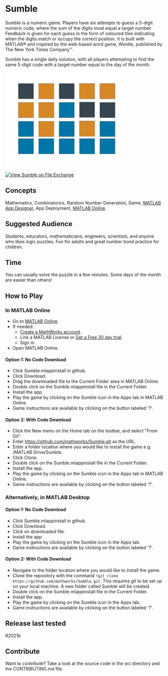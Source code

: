 # Sumble 

Sumble is a numeric game. Players have six attempts to guess a 5-digit numeric code, where the sum of the digits must equal a target number. Feedback is given for each guess in the form of coloured tiles indicating when the digits match or occupy the correct position. It is built with MATLAB® and inspired by the web-based word game, Wordle, published by The New York Times Company™.

Sumble has a single daily solution, with all players attempting to find the same 5-digit code with a target number equal to the day of the month.

![Sumble, a numeric game](/src/SumbleIcon.jpg)

[![View Sumble on File Exchange](https://www.mathworks.com/matlabcentral/images/matlab-file-exchange.svg)](https://www.mathworks.com/matlabcentral/fileexchange/108564-sumble)

 
## Concepts
Mathematics, Combinatorics, Random Number Generation, Game, [MATLAB App Designer](https://www.mathworks.com/products/matlab/app-designer.html), App Deployment, [MATLAB Online](https://matlab.mathworks.com/). 

## Suggested Audience
Students, educators, mathematicians, engineers, scientists, and anyone who likes logic puzzles. Fun for adults and great number bond practice for children.

## Time
You can usually solve the puzzle in a few minutes. Some days of the month are easier than others! 

## How to Play

### In MATLAB Online 
* Go to [MATLAB Online](https://matlab.mathworks.com/). 
* If needed:
   * [Create a MathWorks account](https://www.mathworks.com/matlabcentral/answers/361072-how-do-i-create-a-mathworks-account).
   * Link a MATLAB License or [Get a Free 30 day trial](https://www.mathworks.com/campaigns/products/trials.html). 
   * Sign in.    
* Open MATLAB Online.

#### Option 1: No Code Download 
* Click Sumble.mlappinstall in github.
* Click Download.
* Drag the downloaded file to the Current Folder area in MATLAB Online.
* Double click on the Sumble.mlappinstall file in the Current Folder. 
* Install the app. 
* Play the game by clicking on the Sumble icon in the Apps tab in MATLAB Online. 
* Game instructions are available by clicking on the button labeled '?'.
   
#### Option 2: With Code Download 
* Click the New menu on the Home tab on the toolbar, and select "From Git". 
* Enter https://github.com/mathworks/Sumble.git as the URL. 
* Enter a folder location where you would like to install the game e.g. /MATLAB Drive/Sumble.
* Click Clone. 
* Double click on the Sumble.mlappinstall file in the Current Folder. 
* Install the app. 
* Play the game by clicking on the Sumble icon in the Apps tab in MATLAB Online. 
* Game instructions are available by clicking on the button labeled '?'.

### Alternatively, in MATLAB Desktop 

#### Option 1: No Code Download 
* Click Sumble.mlappinstall in github.
* Click Download.
* Click on downloaded file.
* Install the app. 
* Play the game by clicking on the Sumble icon in the Apps tab. 
* Game instructions are available by clicking on the button labeled '?'.

#### Option 2: With Code Download 
* Navigate to the folder location where you would like to install the game.
* Clone the repository with the command `!git clone https://github.com/mathworks/Sumble.git`. This requires git to be set up on your local machine. A new folder called Sumble will be created. 
* Double click on the Sumble.mlappinstall file in the Current Folder. 
* Install the app.
* Play the game by clicking on the Sumble icon in the Apps tab. 
* Game instructions are available by clicking on the button labeled '?'.  

## Release last tested
R2021b 

## Contribute
Want to contribute? Take a look at the source code in the src directory and the CONTRIBUTING.md file. 



